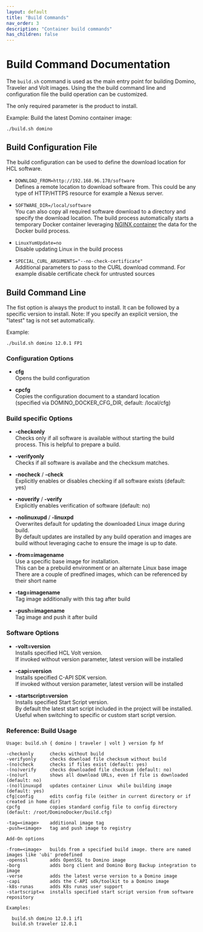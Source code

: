 ```yaml
---
layout: default
title: "Build Commands"
nav_order: 3
description: "Container build commands"
has_children: false
---
```


# Build Command Documentation

The `build.sh` command is used as the main entry point for building Domino, Traveler and Volt images.
Using the the build command line and configuration file the build operation can be customized.

The only required parameter is the product to install.

Example: Build the latest Domino container image:

```
./build.sh domino
```

## Build Configuration File

The build configuration can be used to define the download location for HCL software.

- `DOWNLOAD_FROM=http://192.168.96.170/software`  
  Defines a remote location to download software from.
  This could be any type of HTTP/HTTPS resource for example a Nexus server.
  

- `SOFTWARE_DIR=/local/software`  
  You can also copy all required software download to a directory and specify the download location.
  The build process automatically starts a temporary Docker container leveraging [NGINX container](https://hub.docker.com/_/nginx) the data for the Docker build process.

- `LinuxYumUpdate=no`  
  Disable updating Linux in the build process

- `SPECIAL_CURL_ARGUMENTS="--no-check-certificate"`  
  Additional parameters to pass to the CURL download command.
  For example disable certificate check for untrusted sources

## Build Command Line

The fist option is always the product to install.
It can be followed by a specific version to install.
Note: If you specify an explicit version, the "latest" tag is not set automatically.

Example:
``` 
./build.sh domino 12.0.1 FP1
```

### Configuration Options

- **cfg**  
  Opens the build configuration

- **cpcfg**  
  Copies the configuration document to a standard location  
  (specified via DOMINO_DOCKER_CFG_DIR, default: /local/cfg)


### Build specific Options

- **-checkonly**  
  Checks only if all software is available without starting the build process. This is helpful to prepare a build.

- **-verifyonly**  
  Checks if all software is availabe and the checksum matches.

- **-nocheck** / **-check**  
  Explicitly enables or disables checking if all software exists (default: yes)

- **-noverify** / **-verify**  
  Explicitly enables verification of software (default: no)

- **-nolinuxupd** / **-linuxpd**  
  Overwrites default for updating the downloaded Linux image during build.  
  By default updates are installed by any build operation and images are build without leveraging cache to ensure the image is up to date.

- **-from=imagename**  
  Use a specific base image for installation.  
  This can be a prebuild environment or an alternate Linux base image  
  There are a couple of predfined images, which can be referenced by their short name

- **-tag=imagename**  
  Tag image additionally with this tag after build

- **-push=imagename**  
  Tag image and push it after build

### Software Options

- **-volt=version**  
  Installs specified HCL Volt version.  
  If invoked without version parameter, latest version will be installed

- **-capi=version**  
  Installs specified C-API SDK version.  
  If invoked without version parameter, latest version will be installed

- **-startscript=version**  
  Installs specified Start Script version.  
  By default the latest start script included in the project will be installed.  
  Useful when switching to specific or custom start script version.
  


### Reference: Build Usage

```
Usage: build.sh { domino | traveler | volt } version fp hf

-checkonly      checks without build
-verifyonly     checks download file checksum without build
-(no)check      checks if files exist (default: yes)
-(no)verify     checks downloaded file checksum (default: no)
-(no)url        shows all download URLs, even if file is downloaded (default: no)
-(no)linuxupd   updates container Linux  while building image (default: yes)
cfg|config      edits config file (either in current directory or if created in home dir)
cpcfg           copies standard config file to config directory (default: /root/DominoDocker/build.cfg)

-tag=<image>    additional image tag
-push=<image>   tag and push image to registry

Add-On options

-from=<image>   builds from a specified build image. there are named images like 'ubi' predefined
-openssl        adds OpenSSL to Domino image
-borg           adds borg client and Domino Borg Backup integration to image
-verse          adds the latest verse version to a Domino image
-capi           adds the C-API sdk/toolkit to a Domino image
-k8s-runas      adds K8s runas user support
-startscript=x  installs specified start script version from software repository

Examples:

  build.sh domino 12.0.1 if1
  build.sh traveler 12.0.1
```
